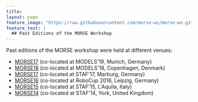 ```yaml
---
title: 
layout: page
feature_image: "https://raw.githubusercontent.com/morse-ws/morse-ws.github.io/master/images/kitchen.jpg"
feature_text: |
  ## Past Editions of the MORSE Workshop
---
```


Past editions of the MORSE workshop were held at different venues:

- [MORSE17](http://st.inf.tu-dresden.de/MORSE19/) (co-located at MODELS'19, Munich, Germany)
- [MORSE18](http://st.inf.tu-dresden.de/MORSE18/) (co-located at MODELS'18, Copenhagen, Denmark)
- [MORSE17](http://st.inf.tu-dresden.de/MORSE17/) (co-located at STAF'17, Marburg, Germany)
- [MORSE16](http://st.inf.tu-dresden.de/MORSE16/) (co-located at RoboCup 2016, Leipzig, Germany)
- [MORSE15](https://dl.acm.org/citation.cfm?id=2802059) (co-located at STAF'15, L'Aquila, Italy)
- [MORSE14](http://st.inf.tu-dresden.de/MORSE14/) (co-located at STAF'14, York, United Kingdom)

